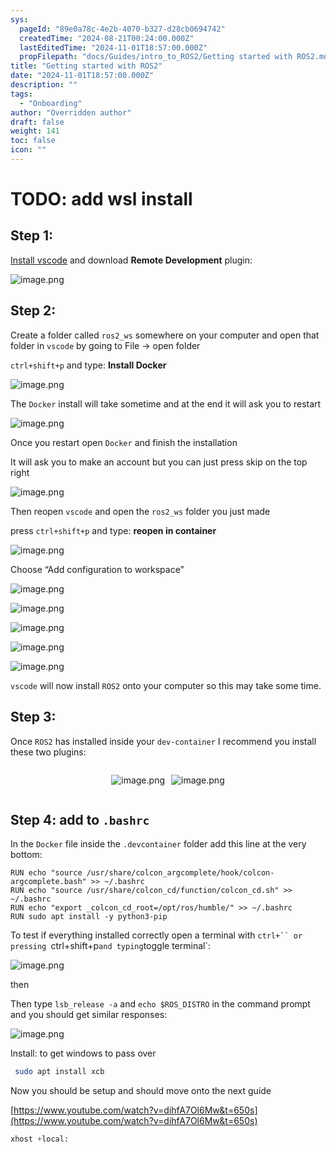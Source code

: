 ```yaml
---
sys:
  pageId: "89e0a78c-4e2b-4070-b327-d28cb0694742"
  createdTime: "2024-08-21T00:24:00.000Z"
  lastEditedTime: "2024-11-01T18:57:00.000Z"
  propFilepath: "docs/Guides/intro_to_ROS2/Getting started with ROS2.md"
title: "Getting started with ROS2"
date: "2024-11-01T18:57:00.000Z"
description: ""
tags:
  - "Onboarding"
author: "Overridden author"
draft: false
weight: 141
toc: false
icon: ""
---
```


# TODO: add wsl install

## Step 1:

[Install vscode](https://code.visualstudio.com/download) and download **Remote Development** plugin:

![image.png](https://prod-files-secure.s3.us-west-2.amazonaws.com/d518164a-d88e-44d1-a4ee-3adb3bd8bce0/efb52993-1881-4a40-b95e-6f020334f022/image.png?X-Amz-Algorithm=AWS4-HMAC-SHA256&X-Amz-Content-Sha256=UNSIGNED-PAYLOAD&X-Amz-Credential=ASIAZI2LB4664FMJKW3N%2F20250318%2Fus-west-2%2Fs3%2Faws4_request&X-Amz-Date=20250318T190312Z&X-Amz-Expires=3600&X-Amz-Security-Token=IQoJb3JpZ2luX2VjEAsaCXVzLXdlc3QtMiJHMEUCIQDcvKaX53bu05l8fzttlyHSnYdhjp%2BRSm6MDlldTS8RfgIgeKn6g40LAYiTwUHGJapu3DPbz%2F%2BRt7NFQWlU8uYs1E4q%2FwMIYxAAGgw2Mzc0MjMxODM4MDUiDNFJPULhjnIwUi%2FSECrcA2eUuDLTKO8BhnXf%2FPtF98csvLUa0FR9BuOLfdFii51iYprV2PXhWhX0UGfM4JC3kAH3KBg%2Bjvs8iwVsMMG9RKbW3G6ae9o96Lyfqde0Jb0yje3stvhMlcF%2FwItQQAEsJ4%2B0Nvr7v%2FC0wRu0dxc%2BaB4OtNdDCf2Pf5UEBP8P1OZOT9xE21iVR%2F4cLbcW%2FEhT4VBPBF4erSEi%2BwrlZnJ0GkwcBTxcNQzDD1ThXsXLfU30DVN7h9t1%2Bmb4%2BrpMfrb3uIhgHxYmLFQ0EokzBoOlGfawQufLyPHp5eZdedUWy%2FTqTo0S49zQGBFEn8ASVc%2BWxjAkEyD%2FnahRTQVI3s1YcnZbvBshwgRZTYBgSl9VLYyfw0fsXwBPR4MX4m%2BmJMZWE64V4X8ysqzyGcCbFW7fpDi4PCcd%2B9tS8X%2Bfn4GGlkAZ5QsW%2F2ngkAqt9SDa1Rq%2BdzOY0fZ2LoMHkIAKag%2F%2FEEIfOGtxBNiYxeZXxqQIu7gL4nDQ18yZzYFliPumiyMNq9N9Okb2pVi6TVx6iLeGj6EaGs8QkVGyN%2F6z8KrnFLlRReyjm8mvXQuHuepLumehssNfxlsQRqjtfZvdGJ7KJmvY7e1XyD72RDGRdN2sCtJ76PR%2F093VkHG9qRhEMP%2Fy5r4GOqUBsDI2PUEPpxmJZikpyjUzsi%2FAQiwoiVwsRN27fECnBBFrXBOi9YRa536Dt4%2B2vscu7MDNog61EtsXbSPmpzOQKj%2FZ5RlGw9DQKpJY6ssxoUtqBNqQ4mvO3egO7HDh9c1lb7bnzOGfgV5hzhjx15nyc39IPHs7AN4Vy4iIYFoiGLdSsOoRd%2FHKbC4Uo9Hp7gpwYgsL2UdqUxsWgnqoiDn3LQcZxKoM&X-Amz-Signature=bc1114311db24212c4310007aca8a83e8882ae5974ac106e1731368d93cdd37b&X-Amz-SignedHeaders=host&x-id=GetObject)

## Step 2:

Create a folder called `ros2_ws` somewhere on your computer and open that folder in `vscode` by going to File → open folder 

`ctrl+shift+p` and type: **Install Docker**

![image.png](https://prod-files-secure.s3.us-west-2.amazonaws.com/d518164a-d88e-44d1-a4ee-3adb3bd8bce0/2269dc0e-1cd5-47ff-bceb-c04ad9b2eab0/image.png?X-Amz-Algorithm=AWS4-HMAC-SHA256&X-Amz-Content-Sha256=UNSIGNED-PAYLOAD&X-Amz-Credential=ASIAZI2LB4664FMJKW3N%2F20250318%2Fus-west-2%2Fs3%2Faws4_request&X-Amz-Date=20250318T190312Z&X-Amz-Expires=3600&X-Amz-Security-Token=IQoJb3JpZ2luX2VjEAsaCXVzLXdlc3QtMiJHMEUCIQDcvKaX53bu05l8fzttlyHSnYdhjp%2BRSm6MDlldTS8RfgIgeKn6g40LAYiTwUHGJapu3DPbz%2F%2BRt7NFQWlU8uYs1E4q%2FwMIYxAAGgw2Mzc0MjMxODM4MDUiDNFJPULhjnIwUi%2FSECrcA2eUuDLTKO8BhnXf%2FPtF98csvLUa0FR9BuOLfdFii51iYprV2PXhWhX0UGfM4JC3kAH3KBg%2Bjvs8iwVsMMG9RKbW3G6ae9o96Lyfqde0Jb0yje3stvhMlcF%2FwItQQAEsJ4%2B0Nvr7v%2FC0wRu0dxc%2BaB4OtNdDCf2Pf5UEBP8P1OZOT9xE21iVR%2F4cLbcW%2FEhT4VBPBF4erSEi%2BwrlZnJ0GkwcBTxcNQzDD1ThXsXLfU30DVN7h9t1%2Bmb4%2BrpMfrb3uIhgHxYmLFQ0EokzBoOlGfawQufLyPHp5eZdedUWy%2FTqTo0S49zQGBFEn8ASVc%2BWxjAkEyD%2FnahRTQVI3s1YcnZbvBshwgRZTYBgSl9VLYyfw0fsXwBPR4MX4m%2BmJMZWE64V4X8ysqzyGcCbFW7fpDi4PCcd%2B9tS8X%2Bfn4GGlkAZ5QsW%2F2ngkAqt9SDa1Rq%2BdzOY0fZ2LoMHkIAKag%2F%2FEEIfOGtxBNiYxeZXxqQIu7gL4nDQ18yZzYFliPumiyMNq9N9Okb2pVi6TVx6iLeGj6EaGs8QkVGyN%2F6z8KrnFLlRReyjm8mvXQuHuepLumehssNfxlsQRqjtfZvdGJ7KJmvY7e1XyD72RDGRdN2sCtJ76PR%2F093VkHG9qRhEMP%2Fy5r4GOqUBsDI2PUEPpxmJZikpyjUzsi%2FAQiwoiVwsRN27fECnBBFrXBOi9YRa536Dt4%2B2vscu7MDNog61EtsXbSPmpzOQKj%2FZ5RlGw9DQKpJY6ssxoUtqBNqQ4mvO3egO7HDh9c1lb7bnzOGfgV5hzhjx15nyc39IPHs7AN4Vy4iIYFoiGLdSsOoRd%2FHKbC4Uo9Hp7gpwYgsL2UdqUxsWgnqoiDn3LQcZxKoM&X-Amz-Signature=324ca4157751f6768e3114c12522ea887a1845cf9400bb6f6e542354b34f8eb8&X-Amz-SignedHeaders=host&x-id=GetObject)

The `Docker` install will take sometime and at the end it will ask you to restart

![image.png](https://prod-files-secure.s3.us-west-2.amazonaws.com/d518164a-d88e-44d1-a4ee-3adb3bd8bce0/ed233f78-be33-4b1f-b89c-9c346c0e961e/image.png?X-Amz-Algorithm=AWS4-HMAC-SHA256&X-Amz-Content-Sha256=UNSIGNED-PAYLOAD&X-Amz-Credential=ASIAZI2LB4664FMJKW3N%2F20250318%2Fus-west-2%2Fs3%2Faws4_request&X-Amz-Date=20250318T190312Z&X-Amz-Expires=3600&X-Amz-Security-Token=IQoJb3JpZ2luX2VjEAsaCXVzLXdlc3QtMiJHMEUCIQDcvKaX53bu05l8fzttlyHSnYdhjp%2BRSm6MDlldTS8RfgIgeKn6g40LAYiTwUHGJapu3DPbz%2F%2BRt7NFQWlU8uYs1E4q%2FwMIYxAAGgw2Mzc0MjMxODM4MDUiDNFJPULhjnIwUi%2FSECrcA2eUuDLTKO8BhnXf%2FPtF98csvLUa0FR9BuOLfdFii51iYprV2PXhWhX0UGfM4JC3kAH3KBg%2Bjvs8iwVsMMG9RKbW3G6ae9o96Lyfqde0Jb0yje3stvhMlcF%2FwItQQAEsJ4%2B0Nvr7v%2FC0wRu0dxc%2BaB4OtNdDCf2Pf5UEBP8P1OZOT9xE21iVR%2F4cLbcW%2FEhT4VBPBF4erSEi%2BwrlZnJ0GkwcBTxcNQzDD1ThXsXLfU30DVN7h9t1%2Bmb4%2BrpMfrb3uIhgHxYmLFQ0EokzBoOlGfawQufLyPHp5eZdedUWy%2FTqTo0S49zQGBFEn8ASVc%2BWxjAkEyD%2FnahRTQVI3s1YcnZbvBshwgRZTYBgSl9VLYyfw0fsXwBPR4MX4m%2BmJMZWE64V4X8ysqzyGcCbFW7fpDi4PCcd%2B9tS8X%2Bfn4GGlkAZ5QsW%2F2ngkAqt9SDa1Rq%2BdzOY0fZ2LoMHkIAKag%2F%2FEEIfOGtxBNiYxeZXxqQIu7gL4nDQ18yZzYFliPumiyMNq9N9Okb2pVi6TVx6iLeGj6EaGs8QkVGyN%2F6z8KrnFLlRReyjm8mvXQuHuepLumehssNfxlsQRqjtfZvdGJ7KJmvY7e1XyD72RDGRdN2sCtJ76PR%2F093VkHG9qRhEMP%2Fy5r4GOqUBsDI2PUEPpxmJZikpyjUzsi%2FAQiwoiVwsRN27fECnBBFrXBOi9YRa536Dt4%2B2vscu7MDNog61EtsXbSPmpzOQKj%2FZ5RlGw9DQKpJY6ssxoUtqBNqQ4mvO3egO7HDh9c1lb7bnzOGfgV5hzhjx15nyc39IPHs7AN4Vy4iIYFoiGLdSsOoRd%2FHKbC4Uo9Hp7gpwYgsL2UdqUxsWgnqoiDn3LQcZxKoM&X-Amz-Signature=d50dc600400cd50a579f11d72ede209607eeb7c7b5d20c23800bbfa55ade7469&X-Amz-SignedHeaders=host&x-id=GetObject)

Once you restart open `Docker` and finish the installation

It will ask you to make an account but you can just press skip on the top right

![image.png](https://prod-files-secure.s3.us-west-2.amazonaws.com/d518164a-d88e-44d1-a4ee-3adb3bd8bce0/21010ad9-1659-4fd9-9f59-9932a09b2a3d/image.png?X-Amz-Algorithm=AWS4-HMAC-SHA256&X-Amz-Content-Sha256=UNSIGNED-PAYLOAD&X-Amz-Credential=ASIAZI2LB4664FMJKW3N%2F20250318%2Fus-west-2%2Fs3%2Faws4_request&X-Amz-Date=20250318T190312Z&X-Amz-Expires=3600&X-Amz-Security-Token=IQoJb3JpZ2luX2VjEAsaCXVzLXdlc3QtMiJHMEUCIQDcvKaX53bu05l8fzttlyHSnYdhjp%2BRSm6MDlldTS8RfgIgeKn6g40LAYiTwUHGJapu3DPbz%2F%2BRt7NFQWlU8uYs1E4q%2FwMIYxAAGgw2Mzc0MjMxODM4MDUiDNFJPULhjnIwUi%2FSECrcA2eUuDLTKO8BhnXf%2FPtF98csvLUa0FR9BuOLfdFii51iYprV2PXhWhX0UGfM4JC3kAH3KBg%2Bjvs8iwVsMMG9RKbW3G6ae9o96Lyfqde0Jb0yje3stvhMlcF%2FwItQQAEsJ4%2B0Nvr7v%2FC0wRu0dxc%2BaB4OtNdDCf2Pf5UEBP8P1OZOT9xE21iVR%2F4cLbcW%2FEhT4VBPBF4erSEi%2BwrlZnJ0GkwcBTxcNQzDD1ThXsXLfU30DVN7h9t1%2Bmb4%2BrpMfrb3uIhgHxYmLFQ0EokzBoOlGfawQufLyPHp5eZdedUWy%2FTqTo0S49zQGBFEn8ASVc%2BWxjAkEyD%2FnahRTQVI3s1YcnZbvBshwgRZTYBgSl9VLYyfw0fsXwBPR4MX4m%2BmJMZWE64V4X8ysqzyGcCbFW7fpDi4PCcd%2B9tS8X%2Bfn4GGlkAZ5QsW%2F2ngkAqt9SDa1Rq%2BdzOY0fZ2LoMHkIAKag%2F%2FEEIfOGtxBNiYxeZXxqQIu7gL4nDQ18yZzYFliPumiyMNq9N9Okb2pVi6TVx6iLeGj6EaGs8QkVGyN%2F6z8KrnFLlRReyjm8mvXQuHuepLumehssNfxlsQRqjtfZvdGJ7KJmvY7e1XyD72RDGRdN2sCtJ76PR%2F093VkHG9qRhEMP%2Fy5r4GOqUBsDI2PUEPpxmJZikpyjUzsi%2FAQiwoiVwsRN27fECnBBFrXBOi9YRa536Dt4%2B2vscu7MDNog61EtsXbSPmpzOQKj%2FZ5RlGw9DQKpJY6ssxoUtqBNqQ4mvO3egO7HDh9c1lb7bnzOGfgV5hzhjx15nyc39IPHs7AN4Vy4iIYFoiGLdSsOoRd%2FHKbC4Uo9Hp7gpwYgsL2UdqUxsWgnqoiDn3LQcZxKoM&X-Amz-Signature=6e3ee4cc0152c1a870db92688318ffca5881c709473f39ccff5d3938e64a79e2&X-Amz-SignedHeaders=host&x-id=GetObject)

Then reopen `vscode` and open the `ros2_ws` folder you just made

press `ctrl+shift+p` and type: **reopen in container**

![image.png](https://prod-files-secure.s3.us-west-2.amazonaws.com/d518164a-d88e-44d1-a4ee-3adb3bd8bce0/4e93b8c2-41ad-488c-8095-c74205196118/image.png?X-Amz-Algorithm=AWS4-HMAC-SHA256&X-Amz-Content-Sha256=UNSIGNED-PAYLOAD&X-Amz-Credential=ASIAZI2LB4664FMJKW3N%2F20250318%2Fus-west-2%2Fs3%2Faws4_request&X-Amz-Date=20250318T190312Z&X-Amz-Expires=3600&X-Amz-Security-Token=IQoJb3JpZ2luX2VjEAsaCXVzLXdlc3QtMiJHMEUCIQDcvKaX53bu05l8fzttlyHSnYdhjp%2BRSm6MDlldTS8RfgIgeKn6g40LAYiTwUHGJapu3DPbz%2F%2BRt7NFQWlU8uYs1E4q%2FwMIYxAAGgw2Mzc0MjMxODM4MDUiDNFJPULhjnIwUi%2FSECrcA2eUuDLTKO8BhnXf%2FPtF98csvLUa0FR9BuOLfdFii51iYprV2PXhWhX0UGfM4JC3kAH3KBg%2Bjvs8iwVsMMG9RKbW3G6ae9o96Lyfqde0Jb0yje3stvhMlcF%2FwItQQAEsJ4%2B0Nvr7v%2FC0wRu0dxc%2BaB4OtNdDCf2Pf5UEBP8P1OZOT9xE21iVR%2F4cLbcW%2FEhT4VBPBF4erSEi%2BwrlZnJ0GkwcBTxcNQzDD1ThXsXLfU30DVN7h9t1%2Bmb4%2BrpMfrb3uIhgHxYmLFQ0EokzBoOlGfawQufLyPHp5eZdedUWy%2FTqTo0S49zQGBFEn8ASVc%2BWxjAkEyD%2FnahRTQVI3s1YcnZbvBshwgRZTYBgSl9VLYyfw0fsXwBPR4MX4m%2BmJMZWE64V4X8ysqzyGcCbFW7fpDi4PCcd%2B9tS8X%2Bfn4GGlkAZ5QsW%2F2ngkAqt9SDa1Rq%2BdzOY0fZ2LoMHkIAKag%2F%2FEEIfOGtxBNiYxeZXxqQIu7gL4nDQ18yZzYFliPumiyMNq9N9Okb2pVi6TVx6iLeGj6EaGs8QkVGyN%2F6z8KrnFLlRReyjm8mvXQuHuepLumehssNfxlsQRqjtfZvdGJ7KJmvY7e1XyD72RDGRdN2sCtJ76PR%2F093VkHG9qRhEMP%2Fy5r4GOqUBsDI2PUEPpxmJZikpyjUzsi%2FAQiwoiVwsRN27fECnBBFrXBOi9YRa536Dt4%2B2vscu7MDNog61EtsXbSPmpzOQKj%2FZ5RlGw9DQKpJY6ssxoUtqBNqQ4mvO3egO7HDh9c1lb7bnzOGfgV5hzhjx15nyc39IPHs7AN4Vy4iIYFoiGLdSsOoRd%2FHKbC4Uo9Hp7gpwYgsL2UdqUxsWgnqoiDn3LQcZxKoM&X-Amz-Signature=139ef40f3511114b54177b535a63e85cc2c66387d0c54237979d945020f72665&X-Amz-SignedHeaders=host&x-id=GetObject)

Choose “Add configuration to workspace”

![image.png](https://prod-files-secure.s3.us-west-2.amazonaws.com/d518164a-d88e-44d1-a4ee-3adb3bd8bce0/9560b282-5060-4989-ba37-97e7b2c22476/image.png?X-Amz-Algorithm=AWS4-HMAC-SHA256&X-Amz-Content-Sha256=UNSIGNED-PAYLOAD&X-Amz-Credential=ASIAZI2LB4664FMJKW3N%2F20250318%2Fus-west-2%2Fs3%2Faws4_request&X-Amz-Date=20250318T190312Z&X-Amz-Expires=3600&X-Amz-Security-Token=IQoJb3JpZ2luX2VjEAsaCXVzLXdlc3QtMiJHMEUCIQDcvKaX53bu05l8fzttlyHSnYdhjp%2BRSm6MDlldTS8RfgIgeKn6g40LAYiTwUHGJapu3DPbz%2F%2BRt7NFQWlU8uYs1E4q%2FwMIYxAAGgw2Mzc0MjMxODM4MDUiDNFJPULhjnIwUi%2FSECrcA2eUuDLTKO8BhnXf%2FPtF98csvLUa0FR9BuOLfdFii51iYprV2PXhWhX0UGfM4JC3kAH3KBg%2Bjvs8iwVsMMG9RKbW3G6ae9o96Lyfqde0Jb0yje3stvhMlcF%2FwItQQAEsJ4%2B0Nvr7v%2FC0wRu0dxc%2BaB4OtNdDCf2Pf5UEBP8P1OZOT9xE21iVR%2F4cLbcW%2FEhT4VBPBF4erSEi%2BwrlZnJ0GkwcBTxcNQzDD1ThXsXLfU30DVN7h9t1%2Bmb4%2BrpMfrb3uIhgHxYmLFQ0EokzBoOlGfawQufLyPHp5eZdedUWy%2FTqTo0S49zQGBFEn8ASVc%2BWxjAkEyD%2FnahRTQVI3s1YcnZbvBshwgRZTYBgSl9VLYyfw0fsXwBPR4MX4m%2BmJMZWE64V4X8ysqzyGcCbFW7fpDi4PCcd%2B9tS8X%2Bfn4GGlkAZ5QsW%2F2ngkAqt9SDa1Rq%2BdzOY0fZ2LoMHkIAKag%2F%2FEEIfOGtxBNiYxeZXxqQIu7gL4nDQ18yZzYFliPumiyMNq9N9Okb2pVi6TVx6iLeGj6EaGs8QkVGyN%2F6z8KrnFLlRReyjm8mvXQuHuepLumehssNfxlsQRqjtfZvdGJ7KJmvY7e1XyD72RDGRdN2sCtJ76PR%2F093VkHG9qRhEMP%2Fy5r4GOqUBsDI2PUEPpxmJZikpyjUzsi%2FAQiwoiVwsRN27fECnBBFrXBOi9YRa536Dt4%2B2vscu7MDNog61EtsXbSPmpzOQKj%2FZ5RlGw9DQKpJY6ssxoUtqBNqQ4mvO3egO7HDh9c1lb7bnzOGfgV5hzhjx15nyc39IPHs7AN4Vy4iIYFoiGLdSsOoRd%2FHKbC4Uo9Hp7gpwYgsL2UdqUxsWgnqoiDn3LQcZxKoM&X-Amz-Signature=62ba5e4c2a47035a22fda304e24751068b02955c3d184decea5dda99ac74e669&X-Amz-SignedHeaders=host&x-id=GetObject)

![image.png](https://prod-files-secure.s3.us-west-2.amazonaws.com/d518164a-d88e-44d1-a4ee-3adb3bd8bce0/2ee63f81-886b-48e8-a553-dc6e5eac99e4/image.png?X-Amz-Algorithm=AWS4-HMAC-SHA256&X-Amz-Content-Sha256=UNSIGNED-PAYLOAD&X-Amz-Credential=ASIAZI2LB4664FMJKW3N%2F20250318%2Fus-west-2%2Fs3%2Faws4_request&X-Amz-Date=20250318T190312Z&X-Amz-Expires=3600&X-Amz-Security-Token=IQoJb3JpZ2luX2VjEAsaCXVzLXdlc3QtMiJHMEUCIQDcvKaX53bu05l8fzttlyHSnYdhjp%2BRSm6MDlldTS8RfgIgeKn6g40LAYiTwUHGJapu3DPbz%2F%2BRt7NFQWlU8uYs1E4q%2FwMIYxAAGgw2Mzc0MjMxODM4MDUiDNFJPULhjnIwUi%2FSECrcA2eUuDLTKO8BhnXf%2FPtF98csvLUa0FR9BuOLfdFii51iYprV2PXhWhX0UGfM4JC3kAH3KBg%2Bjvs8iwVsMMG9RKbW3G6ae9o96Lyfqde0Jb0yje3stvhMlcF%2FwItQQAEsJ4%2B0Nvr7v%2FC0wRu0dxc%2BaB4OtNdDCf2Pf5UEBP8P1OZOT9xE21iVR%2F4cLbcW%2FEhT4VBPBF4erSEi%2BwrlZnJ0GkwcBTxcNQzDD1ThXsXLfU30DVN7h9t1%2Bmb4%2BrpMfrb3uIhgHxYmLFQ0EokzBoOlGfawQufLyPHp5eZdedUWy%2FTqTo0S49zQGBFEn8ASVc%2BWxjAkEyD%2FnahRTQVI3s1YcnZbvBshwgRZTYBgSl9VLYyfw0fsXwBPR4MX4m%2BmJMZWE64V4X8ysqzyGcCbFW7fpDi4PCcd%2B9tS8X%2Bfn4GGlkAZ5QsW%2F2ngkAqt9SDa1Rq%2BdzOY0fZ2LoMHkIAKag%2F%2FEEIfOGtxBNiYxeZXxqQIu7gL4nDQ18yZzYFliPumiyMNq9N9Okb2pVi6TVx6iLeGj6EaGs8QkVGyN%2F6z8KrnFLlRReyjm8mvXQuHuepLumehssNfxlsQRqjtfZvdGJ7KJmvY7e1XyD72RDGRdN2sCtJ76PR%2F093VkHG9qRhEMP%2Fy5r4GOqUBsDI2PUEPpxmJZikpyjUzsi%2FAQiwoiVwsRN27fECnBBFrXBOi9YRa536Dt4%2B2vscu7MDNog61EtsXbSPmpzOQKj%2FZ5RlGw9DQKpJY6ssxoUtqBNqQ4mvO3egO7HDh9c1lb7bnzOGfgV5hzhjx15nyc39IPHs7AN4Vy4iIYFoiGLdSsOoRd%2FHKbC4Uo9Hp7gpwYgsL2UdqUxsWgnqoiDn3LQcZxKoM&X-Amz-Signature=1ea657164b28b56b65d9d79f82c552cec0ba2414619c79fcb4ba0865079e1969&X-Amz-SignedHeaders=host&x-id=GetObject)

![image.png](https://prod-files-secure.s3.us-west-2.amazonaws.com/d518164a-d88e-44d1-a4ee-3adb3bd8bce0/ae1580b2-b048-407e-aed9-b584224a7a04/image.png?X-Amz-Algorithm=AWS4-HMAC-SHA256&X-Amz-Content-Sha256=UNSIGNED-PAYLOAD&X-Amz-Credential=ASIAZI2LB4664FMJKW3N%2F20250318%2Fus-west-2%2Fs3%2Faws4_request&X-Amz-Date=20250318T190312Z&X-Amz-Expires=3600&X-Amz-Security-Token=IQoJb3JpZ2luX2VjEAsaCXVzLXdlc3QtMiJHMEUCIQDcvKaX53bu05l8fzttlyHSnYdhjp%2BRSm6MDlldTS8RfgIgeKn6g40LAYiTwUHGJapu3DPbz%2F%2BRt7NFQWlU8uYs1E4q%2FwMIYxAAGgw2Mzc0MjMxODM4MDUiDNFJPULhjnIwUi%2FSECrcA2eUuDLTKO8BhnXf%2FPtF98csvLUa0FR9BuOLfdFii51iYprV2PXhWhX0UGfM4JC3kAH3KBg%2Bjvs8iwVsMMG9RKbW3G6ae9o96Lyfqde0Jb0yje3stvhMlcF%2FwItQQAEsJ4%2B0Nvr7v%2FC0wRu0dxc%2BaB4OtNdDCf2Pf5UEBP8P1OZOT9xE21iVR%2F4cLbcW%2FEhT4VBPBF4erSEi%2BwrlZnJ0GkwcBTxcNQzDD1ThXsXLfU30DVN7h9t1%2Bmb4%2BrpMfrb3uIhgHxYmLFQ0EokzBoOlGfawQufLyPHp5eZdedUWy%2FTqTo0S49zQGBFEn8ASVc%2BWxjAkEyD%2FnahRTQVI3s1YcnZbvBshwgRZTYBgSl9VLYyfw0fsXwBPR4MX4m%2BmJMZWE64V4X8ysqzyGcCbFW7fpDi4PCcd%2B9tS8X%2Bfn4GGlkAZ5QsW%2F2ngkAqt9SDa1Rq%2BdzOY0fZ2LoMHkIAKag%2F%2FEEIfOGtxBNiYxeZXxqQIu7gL4nDQ18yZzYFliPumiyMNq9N9Okb2pVi6TVx6iLeGj6EaGs8QkVGyN%2F6z8KrnFLlRReyjm8mvXQuHuepLumehssNfxlsQRqjtfZvdGJ7KJmvY7e1XyD72RDGRdN2sCtJ76PR%2F093VkHG9qRhEMP%2Fy5r4GOqUBsDI2PUEPpxmJZikpyjUzsi%2FAQiwoiVwsRN27fECnBBFrXBOi9YRa536Dt4%2B2vscu7MDNog61EtsXbSPmpzOQKj%2FZ5RlGw9DQKpJY6ssxoUtqBNqQ4mvO3egO7HDh9c1lb7bnzOGfgV5hzhjx15nyc39IPHs7AN4Vy4iIYFoiGLdSsOoRd%2FHKbC4Uo9Hp7gpwYgsL2UdqUxsWgnqoiDn3LQcZxKoM&X-Amz-Signature=a185c2f085c45a77ab78b5521c5c088245d24880acf94dee668e063db3bbe418&X-Amz-SignedHeaders=host&x-id=GetObject)

![image.png](https://prod-files-secure.s3.us-west-2.amazonaws.com/d518164a-d88e-44d1-a4ee-3adb3bd8bce0/53255b28-f75e-430f-b9e3-c0ac8577e42b/image.png?X-Amz-Algorithm=AWS4-HMAC-SHA256&X-Amz-Content-Sha256=UNSIGNED-PAYLOAD&X-Amz-Credential=ASIAZI2LB4664FMJKW3N%2F20250318%2Fus-west-2%2Fs3%2Faws4_request&X-Amz-Date=20250318T190312Z&X-Amz-Expires=3600&X-Amz-Security-Token=IQoJb3JpZ2luX2VjEAsaCXVzLXdlc3QtMiJHMEUCIQDcvKaX53bu05l8fzttlyHSnYdhjp%2BRSm6MDlldTS8RfgIgeKn6g40LAYiTwUHGJapu3DPbz%2F%2BRt7NFQWlU8uYs1E4q%2FwMIYxAAGgw2Mzc0MjMxODM4MDUiDNFJPULhjnIwUi%2FSECrcA2eUuDLTKO8BhnXf%2FPtF98csvLUa0FR9BuOLfdFii51iYprV2PXhWhX0UGfM4JC3kAH3KBg%2Bjvs8iwVsMMG9RKbW3G6ae9o96Lyfqde0Jb0yje3stvhMlcF%2FwItQQAEsJ4%2B0Nvr7v%2FC0wRu0dxc%2BaB4OtNdDCf2Pf5UEBP8P1OZOT9xE21iVR%2F4cLbcW%2FEhT4VBPBF4erSEi%2BwrlZnJ0GkwcBTxcNQzDD1ThXsXLfU30DVN7h9t1%2Bmb4%2BrpMfrb3uIhgHxYmLFQ0EokzBoOlGfawQufLyPHp5eZdedUWy%2FTqTo0S49zQGBFEn8ASVc%2BWxjAkEyD%2FnahRTQVI3s1YcnZbvBshwgRZTYBgSl9VLYyfw0fsXwBPR4MX4m%2BmJMZWE64V4X8ysqzyGcCbFW7fpDi4PCcd%2B9tS8X%2Bfn4GGlkAZ5QsW%2F2ngkAqt9SDa1Rq%2BdzOY0fZ2LoMHkIAKag%2F%2FEEIfOGtxBNiYxeZXxqQIu7gL4nDQ18yZzYFliPumiyMNq9N9Okb2pVi6TVx6iLeGj6EaGs8QkVGyN%2F6z8KrnFLlRReyjm8mvXQuHuepLumehssNfxlsQRqjtfZvdGJ7KJmvY7e1XyD72RDGRdN2sCtJ76PR%2F093VkHG9qRhEMP%2Fy5r4GOqUBsDI2PUEPpxmJZikpyjUzsi%2FAQiwoiVwsRN27fECnBBFrXBOi9YRa536Dt4%2B2vscu7MDNog61EtsXbSPmpzOQKj%2FZ5RlGw9DQKpJY6ssxoUtqBNqQ4mvO3egO7HDh9c1lb7bnzOGfgV5hzhjx15nyc39IPHs7AN4Vy4iIYFoiGLdSsOoRd%2FHKbC4Uo9Hp7gpwYgsL2UdqUxsWgnqoiDn3LQcZxKoM&X-Amz-Signature=87384d87c87c409667fcb94fc5a18389c681ef1d70fc002bf741fb74ca5fdd06&X-Amz-SignedHeaders=host&x-id=GetObject)

![image.png](https://prod-files-secure.s3.us-west-2.amazonaws.com/d518164a-d88e-44d1-a4ee-3adb3bd8bce0/7c562767-5af9-4ffb-97d1-327bcdf4ee00/image.png?X-Amz-Algorithm=AWS4-HMAC-SHA256&X-Amz-Content-Sha256=UNSIGNED-PAYLOAD&X-Amz-Credential=ASIAZI2LB4664FMJKW3N%2F20250318%2Fus-west-2%2Fs3%2Faws4_request&X-Amz-Date=20250318T190312Z&X-Amz-Expires=3600&X-Amz-Security-Token=IQoJb3JpZ2luX2VjEAsaCXVzLXdlc3QtMiJHMEUCIQDcvKaX53bu05l8fzttlyHSnYdhjp%2BRSm6MDlldTS8RfgIgeKn6g40LAYiTwUHGJapu3DPbz%2F%2BRt7NFQWlU8uYs1E4q%2FwMIYxAAGgw2Mzc0MjMxODM4MDUiDNFJPULhjnIwUi%2FSECrcA2eUuDLTKO8BhnXf%2FPtF98csvLUa0FR9BuOLfdFii51iYprV2PXhWhX0UGfM4JC3kAH3KBg%2Bjvs8iwVsMMG9RKbW3G6ae9o96Lyfqde0Jb0yje3stvhMlcF%2FwItQQAEsJ4%2B0Nvr7v%2FC0wRu0dxc%2BaB4OtNdDCf2Pf5UEBP8P1OZOT9xE21iVR%2F4cLbcW%2FEhT4VBPBF4erSEi%2BwrlZnJ0GkwcBTxcNQzDD1ThXsXLfU30DVN7h9t1%2Bmb4%2BrpMfrb3uIhgHxYmLFQ0EokzBoOlGfawQufLyPHp5eZdedUWy%2FTqTo0S49zQGBFEn8ASVc%2BWxjAkEyD%2FnahRTQVI3s1YcnZbvBshwgRZTYBgSl9VLYyfw0fsXwBPR4MX4m%2BmJMZWE64V4X8ysqzyGcCbFW7fpDi4PCcd%2B9tS8X%2Bfn4GGlkAZ5QsW%2F2ngkAqt9SDa1Rq%2BdzOY0fZ2LoMHkIAKag%2F%2FEEIfOGtxBNiYxeZXxqQIu7gL4nDQ18yZzYFliPumiyMNq9N9Okb2pVi6TVx6iLeGj6EaGs8QkVGyN%2F6z8KrnFLlRReyjm8mvXQuHuepLumehssNfxlsQRqjtfZvdGJ7KJmvY7e1XyD72RDGRdN2sCtJ76PR%2F093VkHG9qRhEMP%2Fy5r4GOqUBsDI2PUEPpxmJZikpyjUzsi%2FAQiwoiVwsRN27fECnBBFrXBOi9YRa536Dt4%2B2vscu7MDNog61EtsXbSPmpzOQKj%2FZ5RlGw9DQKpJY6ssxoUtqBNqQ4mvO3egO7HDh9c1lb7bnzOGfgV5hzhjx15nyc39IPHs7AN4Vy4iIYFoiGLdSsOoRd%2FHKbC4Uo9Hp7gpwYgsL2UdqUxsWgnqoiDn3LQcZxKoM&X-Amz-Signature=35c8239839e40009b08e715f1d15880cd4722b17a09a3a729282e977b0397517&X-Amz-SignedHeaders=host&x-id=GetObject)

`vscode` will now install `ROS2` onto your computer so this may take some time.

## Step 3:

Once `ROS2` has installed inside your `dev-container` I recommend you install these two plugins:

<div style="display: flex;flex-direction: row; column-gap:10px; max-width: 630px;justify-content: center;">
<div>

![image.png](https://prod-files-secure.s3.us-west-2.amazonaws.com/d518164a-d88e-44d1-a4ee-3adb3bd8bce0/3fc3d550-5a54-4ba1-ba6b-faa01cdb7369/image.png?X-Amz-Algorithm=AWS4-HMAC-SHA256&X-Amz-Content-Sha256=UNSIGNED-PAYLOAD&X-Amz-Credential=ASIAZI2LB466ZTXYBOSE%2F20250318%2Fus-west-2%2Fs3%2Faws4_request&X-Amz-Date=20250318T190315Z&X-Amz-Expires=3600&X-Amz-Security-Token=IQoJb3JpZ2luX2VjEAsaCXVzLXdlc3QtMiJHMEUCIQDJblZJBP6nseziwnFW87rcMQJ%2B472elU3KPqNlcjsamwIgUi2FlbWEF0AHlNHvZlvsf2h5zfxIX%2BF66qZrrDsEcDIq%2FwMIYxAAGgw2Mzc0MjMxODM4MDUiDOvTHFGn2zYF4A%2F85yrcA%2FrtsuF8NftusgfcUp8syXFwI9M%2Br1VC7QwU0RoHYq3frKg%2FHkINQU2imPBorjdu33PNlH6dD6OXcYii3ZqR3wnIP7A40RiIqJZgtiOw%2FfSb1hAXzO35PdbpCD%2BeDonVmsCEV7QegQw4L504ef7KbiXK%2FNoGORacNNQ7Q2ULTM%2BsyaKUwQF9jLagxvr%2FPUDbwfbORZIm9eoOK%2FLq%2BB%2Fu48eoPQQnYR80rRrOvxLwKQD4eelYQg077fW7M5%2BzJholESGK8xU9SBpW02v9XDGpeF3AqKe7teZUsKRlJaN6EE6m3dSpksfQtXKT9bKR%2BKJID8vzdrXOff%2BNh3ID1nl6ukwnuCRdK%2Bm9zqvzm9xB6LmLq8RvpEk%2FY87zsc3ahua%2F15OmpxLlvzOomJRcBZ3V1ARJQX4ds1UmnUW2PQGsx27oWMUg4Ar8Ze9D4oz2Bi6M%2FjfSSMFtlZwYIq1Ei9ZK7RwbtuasxkRX%2FMQ2HOwxucSWICtTI6PSZhfxXlK6lh9ZMGocL9NQ%2F%2BuTMezz7yU%2B2yrmk5U9VS%2B8nHoejCaZtid0eGmGu0yZ1aazXI9YY44cQIIV%2FHxC94P2xDdBHfJ639ZXH2vp45XpWcw%2FeJrzJPoRnsEbhSe3f%2FG7b6L0MNXz5r4GOqUBZ3Fz52IxYT3XLRjIVqKhnlBU59bVoPrcmBklHWRrp3LhAWla8Q6zvxyZ5S07kgl8HyxwBbV0ni%2FBZPhENQmJEa1sPtZHpHYbdT0iaZ9Aicn0LbBMJgd3jhqg5MMMuCEpMD68IJt64QjZZgSqNr6uwUcmqbZpG7H0cGMbK2HZTl3iCwmWGyiHATzPOw%2F6GBPktP%2F%2BYJzEzCmSbOiNwEUdUCvc22zs&X-Amz-Signature=a8119baa54a073be44318eebb18c007495946654b466ec7a77d8ab864634ffda&X-Amz-SignedHeaders=host&x-id=GetObject)

</div>
<div>

![image.png](https://prod-files-secure.s3.us-west-2.amazonaws.com/d518164a-d88e-44d1-a4ee-3adb3bd8bce0/d994cc66-13c2-4093-a5a3-f84cf4601a82/image.png?X-Amz-Algorithm=AWS4-HMAC-SHA256&X-Amz-Content-Sha256=UNSIGNED-PAYLOAD&X-Amz-Credential=ASIAZI2LB4662QK7ERX3%2F20250318%2Fus-west-2%2Fs3%2Faws4_request&X-Amz-Date=20250318T190316Z&X-Amz-Expires=3600&X-Amz-Security-Token=IQoJb3JpZ2luX2VjEAsaCXVzLXdlc3QtMiJHMEUCICxDpltap1RckNNaqLEXeh758PpFV%2FoYbzrzqVM0bXH6AiEAhqWrHQNnYlgsJz0hiMOBeOP0krM2xcT6t0iR1Pz6Ac4q%2FwMIYxAAGgw2Mzc0MjMxODM4MDUiDCxHi8KC3iUd2Bx%2BRircA9NfOl9tlnTLNJ9XivCdRd7o3cNBrT595Jq%2B33SDeynLrHWJ4Sn2qg5eHgEhvq41Vrc5ms1tWI%2FE2FRoWoU%2FxRkAfN5PV5zCthti9RpUqJrrpfEd6DVT3d6UEiKf0pc3sbMfVA1SWOorU%2BwSsBPKBfq3Nkm3lJpLP2Z%2Bwv4NpDLLUzXoedyGD21mzFUaJqMfU3CRDum3KiD%2By5uSiwIwxSiCGiSq8Q4uqgfw%2Bozy8HEFs2QtRU%2FQ0696Gv%2FG8gP8R2vUARKj8YMkXTz%2Fro6rC2Q5mrUZFZ2s1%2BlNfZ7Lnvj5iviGYNkd%2BhOwwY2TwrBpJWRvtlaVxTZTxXlv8JAQesOcosWmJWXbkV2%2F7Pv2UIfSwrCwvsXVQyJW2QQXcWI6Beyd0tL5gj15szTMTgFFf6%2FbKT4X0r8nfNwFUWxt2cfOaLP81VGKCcky0iD9CR2hGgv%2BB61zhxj%2B%2FD7yLPyKhfCf7xTujRt2hJWqY0nBmEga46EDVjyULtBezXhSnUo7evNkL0BMUCnIoQdVkrm6lkTqLYFBUYdivk%2FcgfLjJGQA6HckNCbXBZKAhomYV8NYSiaSrJNy9hC%2B0tY6Sef5cMILPvCd9oZJZQ4fsvibHAJLtwo4sVGzbkpatH7RMIDz5r4GOqUBat7j2RMEIMkXmqOnmAfIaCT7%2FQavwEy46xK04DQQaJVWhN%2BrQiK76cGeHKLc4QeRkrTSPCIhwYtpYdWp2OCDf1AQ4KI%2FSbynHtZt9%2B2e%2Fp3eb1p9ZC6crFX242v285K2Z7fAtjMRNcIt0xEddi7YeMesfkeKgXbiU0NgsMhoWGc7Lyqcr9r8xsbFKTEqcJLQcAQdZKwLqDVgAXHVZa%2BkS9t3ldBD&X-Amz-Signature=a375fe28652663dc2a27551eb59c680b24f4bd06793834193d0d778afc7d39f8&X-Amz-SignedHeaders=host&x-id=GetObject)

</div>
</div>

## Step 4: add to `.bashrc`

In the `Docker` file inside the `.devcontainer` folder add this line at the very bottom: 

```docker
RUN echo "source /usr/share/colcon_argcomplete/hook/colcon-argcomplete.bash" >> ~/.bashrc
RUN echo "source /usr/share/colcon_cd/function/colcon_cd.sh" >> ~/.bashrc
RUN echo "export _colcon_cd_root=/opt/ros/humble/" >> ~/.bashrc
RUN sudo apt install -y python3-pip 
```

To test if everything installed correctly open a terminal with `ctrl+`` or pressing `ctrl+shift+p` and typing `toggle terminal`:

![image.png](https://prod-files-secure.s3.us-west-2.amazonaws.com/d518164a-d88e-44d1-a4ee-3adb3bd8bce0/6a4943d8-b04e-4c02-9a58-775f3384d1a5/image.png?X-Amz-Algorithm=AWS4-HMAC-SHA256&X-Amz-Content-Sha256=UNSIGNED-PAYLOAD&X-Amz-Credential=ASIAZI2LB4664FMJKW3N%2F20250318%2Fus-west-2%2Fs3%2Faws4_request&X-Amz-Date=20250318T190312Z&X-Amz-Expires=3600&X-Amz-Security-Token=IQoJb3JpZ2luX2VjEAsaCXVzLXdlc3QtMiJHMEUCIQDcvKaX53bu05l8fzttlyHSnYdhjp%2BRSm6MDlldTS8RfgIgeKn6g40LAYiTwUHGJapu3DPbz%2F%2BRt7NFQWlU8uYs1E4q%2FwMIYxAAGgw2Mzc0MjMxODM4MDUiDNFJPULhjnIwUi%2FSECrcA2eUuDLTKO8BhnXf%2FPtF98csvLUa0FR9BuOLfdFii51iYprV2PXhWhX0UGfM4JC3kAH3KBg%2Bjvs8iwVsMMG9RKbW3G6ae9o96Lyfqde0Jb0yje3stvhMlcF%2FwItQQAEsJ4%2B0Nvr7v%2FC0wRu0dxc%2BaB4OtNdDCf2Pf5UEBP8P1OZOT9xE21iVR%2F4cLbcW%2FEhT4VBPBF4erSEi%2BwrlZnJ0GkwcBTxcNQzDD1ThXsXLfU30DVN7h9t1%2Bmb4%2BrpMfrb3uIhgHxYmLFQ0EokzBoOlGfawQufLyPHp5eZdedUWy%2FTqTo0S49zQGBFEn8ASVc%2BWxjAkEyD%2FnahRTQVI3s1YcnZbvBshwgRZTYBgSl9VLYyfw0fsXwBPR4MX4m%2BmJMZWE64V4X8ysqzyGcCbFW7fpDi4PCcd%2B9tS8X%2Bfn4GGlkAZ5QsW%2F2ngkAqt9SDa1Rq%2BdzOY0fZ2LoMHkIAKag%2F%2FEEIfOGtxBNiYxeZXxqQIu7gL4nDQ18yZzYFliPumiyMNq9N9Okb2pVi6TVx6iLeGj6EaGs8QkVGyN%2F6z8KrnFLlRReyjm8mvXQuHuepLumehssNfxlsQRqjtfZvdGJ7KJmvY7e1XyD72RDGRdN2sCtJ76PR%2F093VkHG9qRhEMP%2Fy5r4GOqUBsDI2PUEPpxmJZikpyjUzsi%2FAQiwoiVwsRN27fECnBBFrXBOi9YRa536Dt4%2B2vscu7MDNog61EtsXbSPmpzOQKj%2FZ5RlGw9DQKpJY6ssxoUtqBNqQ4mvO3egO7HDh9c1lb7bnzOGfgV5hzhjx15nyc39IPHs7AN4Vy4iIYFoiGLdSsOoRd%2FHKbC4Uo9Hp7gpwYgsL2UdqUxsWgnqoiDn3LQcZxKoM&X-Amz-Signature=8ecb6315798bba04741507d8ccba47c092917b533e5ccc39246d2165c644c1f3&X-Amz-SignedHeaders=host&x-id=GetObject)

then 

Then type `lsb_release -a` and `echo $ROS_DISTRO` in the command prompt and you should get similar responses:

![image.png](https://prod-files-secure.s3.us-west-2.amazonaws.com/d518164a-d88e-44d1-a4ee-3adb3bd8bce0/3e635dec-a805-4e85-8b9e-d000e5b71a4e/image.png?X-Amz-Algorithm=AWS4-HMAC-SHA256&X-Amz-Content-Sha256=UNSIGNED-PAYLOAD&X-Amz-Credential=ASIAZI2LB4664FMJKW3N%2F20250318%2Fus-west-2%2Fs3%2Faws4_request&X-Amz-Date=20250318T190312Z&X-Amz-Expires=3600&X-Amz-Security-Token=IQoJb3JpZ2luX2VjEAsaCXVzLXdlc3QtMiJHMEUCIQDcvKaX53bu05l8fzttlyHSnYdhjp%2BRSm6MDlldTS8RfgIgeKn6g40LAYiTwUHGJapu3DPbz%2F%2BRt7NFQWlU8uYs1E4q%2FwMIYxAAGgw2Mzc0MjMxODM4MDUiDNFJPULhjnIwUi%2FSECrcA2eUuDLTKO8BhnXf%2FPtF98csvLUa0FR9BuOLfdFii51iYprV2PXhWhX0UGfM4JC3kAH3KBg%2Bjvs8iwVsMMG9RKbW3G6ae9o96Lyfqde0Jb0yje3stvhMlcF%2FwItQQAEsJ4%2B0Nvr7v%2FC0wRu0dxc%2BaB4OtNdDCf2Pf5UEBP8P1OZOT9xE21iVR%2F4cLbcW%2FEhT4VBPBF4erSEi%2BwrlZnJ0GkwcBTxcNQzDD1ThXsXLfU30DVN7h9t1%2Bmb4%2BrpMfrb3uIhgHxYmLFQ0EokzBoOlGfawQufLyPHp5eZdedUWy%2FTqTo0S49zQGBFEn8ASVc%2BWxjAkEyD%2FnahRTQVI3s1YcnZbvBshwgRZTYBgSl9VLYyfw0fsXwBPR4MX4m%2BmJMZWE64V4X8ysqzyGcCbFW7fpDi4PCcd%2B9tS8X%2Bfn4GGlkAZ5QsW%2F2ngkAqt9SDa1Rq%2BdzOY0fZ2LoMHkIAKag%2F%2FEEIfOGtxBNiYxeZXxqQIu7gL4nDQ18yZzYFliPumiyMNq9N9Okb2pVi6TVx6iLeGj6EaGs8QkVGyN%2F6z8KrnFLlRReyjm8mvXQuHuepLumehssNfxlsQRqjtfZvdGJ7KJmvY7e1XyD72RDGRdN2sCtJ76PR%2F093VkHG9qRhEMP%2Fy5r4GOqUBsDI2PUEPpxmJZikpyjUzsi%2FAQiwoiVwsRN27fECnBBFrXBOi9YRa536Dt4%2B2vscu7MDNog61EtsXbSPmpzOQKj%2FZ5RlGw9DQKpJY6ssxoUtqBNqQ4mvO3egO7HDh9c1lb7bnzOGfgV5hzhjx15nyc39IPHs7AN4Vy4iIYFoiGLdSsOoRd%2FHKbC4Uo9Hp7gpwYgsL2UdqUxsWgnqoiDn3LQcZxKoM&X-Amz-Signature=fb731b5a5594c6e087d9eade86bbfd7284a2ff4a0269b3037d6a9f0fefc72cc3&X-Amz-SignedHeaders=host&x-id=GetObject)

Install:  to get windows to pass over

```bash
 sudo apt install xcb
```

Now you should be setup and should move onto the next guide 

[https://www.youtube.com/watch?v=dihfA7Ol6Mw&t=650s](https://www.youtube.com/watch?v=dihfA7Ol6Mw&t=650s)

```python
xhost +local:
```
